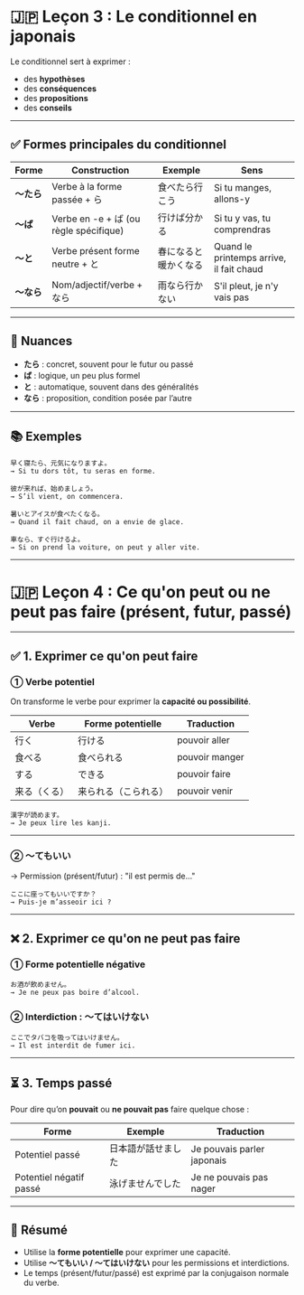 
# 🇯🇵 Leçon 3 : Le conditionnel en japonais

Le conditionnel sert à exprimer :
- des **hypothèses**
- des **conséquences**
- des **propositions**
- des **conseils**

---

## ✅ Formes principales du conditionnel

| Forme | Construction | Exemple | Sens |
|-------|--------------|---------|------|
| **〜たら** | Verbe à la forme passée + ら | 食べたら行こう | Si tu manges, allons-y |
| **〜ば** | Verbe en -e + ば (ou règle spécifique) | 行けば分かる | Si tu y vas, tu comprendras |
| **〜と** | Verbe présent forme neutre + と | 春になると暖かくなる | Quand le printemps arrive, il fait chaud |
| **〜なら** | Nom/adjectif/verbe + なら | 雨なら行かない | S'il pleut, je n'y vais pas |

---

## 📘 Nuances

- **たら** : concret, souvent pour le futur ou passé
- **ば** : logique, un peu plus formel
- **と** : automatique, souvent dans des généralités
- **なら** : proposition, condition posée par l’autre

---

## 📚 Exemples

```japanese
早く寝たら、元気になりますよ。
→ Si tu dors tôt, tu seras en forme.
```

```japanese
彼が来れば、始めましょう。
→ S’il vient, on commencera.
```

```japanese
暑いとアイスが食べたくなる。
→ Quand il fait chaud, on a envie de glace.
```

```japanese
車なら、すぐ行けるよ。
→ Si on prend la voiture, on peut y aller vite.
```

---

# 🇯🇵 Leçon 4 : Ce qu'on peut ou ne peut pas faire (présent, futur, passé)

---

## ✅ 1. Exprimer ce qu'on peut faire

### ① Verbe potentiel

On transforme le verbe pour exprimer la **capacité ou possibilité**.

| Verbe | Forme potentielle | Traduction |
|-------|-------------------|------------|
| 行く | 行ける | pouvoir aller |
| 食べる | 食べられる | pouvoir manger |
| する | できる | pouvoir faire |
| 来る（くる）| 来られる（こられる） | pouvoir venir |

```japanese
漢字が読めます。
→ Je peux lire les kanji.
```

---

### ② 〜てもいい

→ Permission (présent/futur) : "il est permis de..."

```japanese
ここに座ってもいいですか？
→ Puis-je m’asseoir ici ?
```

---

## ❌ 2. Exprimer ce qu'on ne peut pas faire

### ① Forme potentielle négative

```japanese
お酒が飲めません。
→ Je ne peux pas boire d’alcool.
```

### ② Interdiction : 〜てはいけない

```japanese
ここでタバコを吸ってはいけません。
→ Il est interdit de fumer ici.
```

---

## ⏳ 3. Temps passé

Pour dire qu’on **pouvait** ou **ne pouvait pas** faire quelque chose :

| Forme | Exemple | Traduction |
|-------|---------|------------|
| Potentiel passé | 日本語が話せました | Je pouvais parler japonais |
| Potentiel négatif passé | 泳げませんでした | Je ne pouvais pas nager |

---

## 🧠 Résumé

- Utilise la **forme potentielle** pour exprimer une capacité.
- Utilise **〜てもいい / 〜てはいけない** pour les permissions et interdictions.
- Le temps (présent/futur/passé) est exprimé par la conjugaison normale du verbe.

